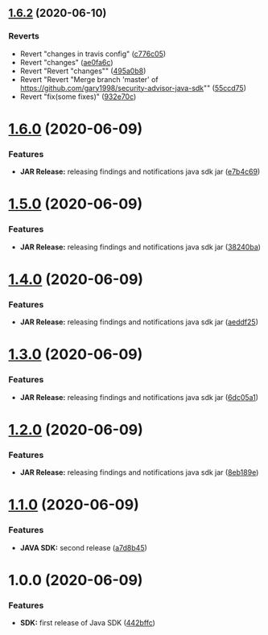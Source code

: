 ## [1.6.2](https://github.com/gary1998/security-advisor-java-sdk/compare/1.6.1...1.6.2) (2020-06-10)


### Reverts

* Revert "changes in travis config" ([c776c05](https://github.com/gary1998/security-advisor-java-sdk/commit/c776c059052c18a18279ae844031df8183371580))
* Revert "changes" ([ae0fa6c](https://github.com/gary1998/security-advisor-java-sdk/commit/ae0fa6c93d802752ed79668669b63daec1cc0c4d))
* Revert "Revert "changes"" ([495a0b8](https://github.com/gary1998/security-advisor-java-sdk/commit/495a0b8a65b61bfc882097d36ae594062efb60e5))
* Revert "Revert "Merge branch 'master' of https://github.com/gary1998/security-advisor-java-sdk"" ([55ccd75](https://github.com/gary1998/security-advisor-java-sdk/commit/55ccd752aa059bb332ccb460676b76ec66a211c9))
* Revert "fix(some fixes)" ([932e70c](https://github.com/gary1998/security-advisor-java-sdk/commit/932e70c2da01ea2f9fe9954d5e038c0bc0c797ee))

# [1.6.0](https://github.com/gary1998/security-advisor-java-sdk/compare/1.5.0...1.6.0) (2020-06-09)


### Features

* **JAR Release:** releasing findings and notifications java sdk jar ([e7b4c69](https://github.com/gary1998/security-advisor-java-sdk/commit/e7b4c69a9bc9407876694e67d566ab9b0b1b8ca9))

# [1.5.0](https://github.com/gary1998/security-advisor-java-sdk/compare/1.4.0...1.5.0) (2020-06-09)


### Features

* **JAR Release:** releasing findings and notifications java sdk jar ([38240ba](https://github.com/gary1998/security-advisor-java-sdk/commit/38240bac81bcc4fe763cb025972dd8eaab20485d))

# [1.4.0](https://github.com/gary1998/security-advisor-java-sdk/compare/1.3.0...1.4.0) (2020-06-09)


### Features

* **JAR Release:** releasing findings and notifications java sdk jar ([aeddf25](https://github.com/gary1998/security-advisor-java-sdk/commit/aeddf25542a5cb7186740f13d3501f38b50c1f24))

# [1.3.0](https://github.com/gary1998/security-advisor-java-sdk/compare/1.2.0...1.3.0) (2020-06-09)


### Features

* **JAR Release:** releasing findings and notifications java sdk jar ([6dc05a1](https://github.com/gary1998/security-advisor-java-sdk/commit/6dc05a1b04d3a173443d347bcda37c57b9dacef4))

# [1.2.0](https://github.com/gary1998/security-advisor-java-sdk/compare/1.1.0...1.2.0) (2020-06-09)


### Features

* **JAR Release:** releasing findings and notifications java sdk jar ([8eb189e](https://github.com/gary1998/security-advisor-java-sdk/commit/8eb189e68ccd5e845005f02131e98d01a22e70c3))

# [1.1.0](https://github.com/gary1998/security-advisor-java-sdk/compare/1.0.0...1.1.0) (2020-06-09)


### Features

* **JAVA SDK:** second release ([a7d8b45](https://github.com/gary1998/security-advisor-java-sdk/commit/a7d8b45feefbb8acb220d846b3b61865fbb729c8))

# 1.0.0 (2020-06-09)


### Features

* **SDK:** first release of Java SDK ([442bffc](https://github.com/gary1998/security-advisor-java-sdk/commit/442bffc2c2702433c2a0502542a91b6e5db884b9))
